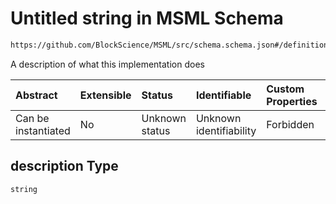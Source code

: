 # Untitled string in MSML Schema

```txt
https://github.com/BlockScience/MSML/src/schema.schema.json#/definitions/BoundaryActionOption/properties/description
```

A description of what this implementation does

| Abstract            | Extensible | Status         | Identifiable            | Custom Properties | Additional Properties | Access Restrictions | Defined In                                                                                    |
| :------------------ | :--------- | :------------- | :---------------------- | :---------------- | :-------------------- | :------------------ | :-------------------------------------------------------------------------------------------- |
| Can be instantiated | No         | Unknown status | Unknown identifiability | Forbidden         | Allowed               | none                | [schema.schema.json\*](../../out/math_spec_mapping/schema.schema.json "open original schema") |

## description Type

`string`
